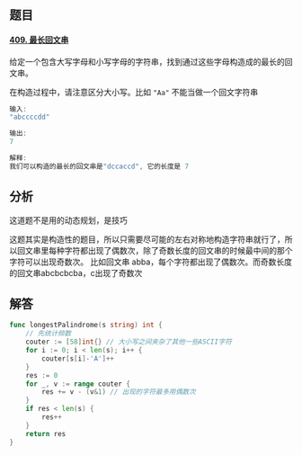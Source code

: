 ## 题目

#### [409. 最长回文串](https://leetcode-cn.com/problems/longest-palindrome/)

给定一个包含大写字母和小写字母的字符串，找到通过这些字母构造成的最长的回文串。

在构造过程中，请注意区分大小写。比如 `"Aa"` 不能当做一个回文字符串

```go
输入:
"abccccdd"

输出:
7

解释:
我们可以构造的最长的回文串是"dccaccd", 它的长度是 7
```



## 分析

这道题不是用的动态规划，是技巧

这题其实是构造性的题目，所以只需要尽可能的左右对称地构造字符串就行了，所以回文串里每种字符都出现了偶数次，除了奇数长度的回文串的时候最中间的那个字符可以出现奇数次。
比如回文串 abba，每个字符都出现了偶数次。而奇数长度的回文串abcbcbcba，c出现了奇数次

## 解答

```go
func longestPalindrome(s string) int {
    // 先统计频数
    couter := [58]int{} // 大小写之间夹杂了其他一些ASCII字符
    for i := 0; i < len(s); i++ {
        couter[s[i]-'A']++
    }
    res := 0
    for _, v := range couter {
        res += v - (v&1) // 出现的字符最多用偶数次
    }
    if res < len(s) {
        res++
    }
    return res
}
```

